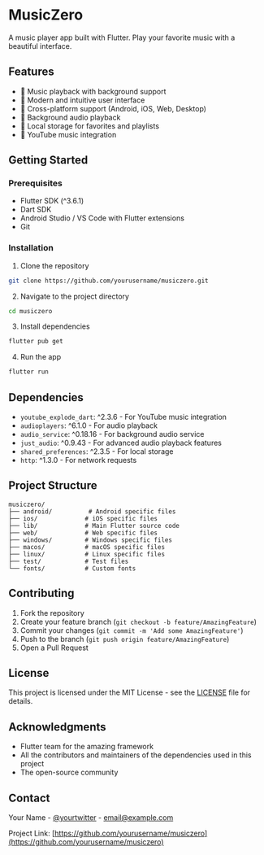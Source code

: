 # MusicZero

A music player app built with Flutter. Play your favorite music with a beautiful interface.

## Features

- 🎵 Music playback with background support
- 🎨 Modern and intuitive user interface
- 📱 Cross-platform support (Android, iOS, Web, Desktop)
- 🔄 Background audio playback
- 💾 Local storage for favorites and playlists
- 🎼 YouTube music integration

## Getting Started

### Prerequisites

- Flutter SDK (^3.6.1)
- Dart SDK
- Android Studio / VS Code with Flutter extensions
- Git

### Installation

1. Clone the repository
```bash
git clone https://github.com/yourusername/musiczero.git
```

2. Navigate to the project directory
```bash
cd musiczero
```

3. Install dependencies
```bash
flutter pub get
```

4. Run the app
```bash
flutter run
```

## Dependencies

- `youtube_explode_dart`: ^2.3.6 - For YouTube music integration
- `audioplayers`: ^6.1.0 - For audio playback
- `audio_service`: ^0.18.16 - For background audio service
- `just_audio`: ^0.9.43 - For advanced audio playback features
- `shared_preferences`: ^2.3.5 - For local storage
- `http`: ^1.3.0 - For network requests

## Project Structure

```
musiczero/
├── android/          # Android specific files
├── ios/             # iOS specific files
├── lib/             # Main Flutter source code
├── web/             # Web specific files
├── windows/         # Windows specific files
├── macos/           # macOS specific files
├── linux/           # Linux specific files
├── test/            # Test files
└── fonts/           # Custom fonts
```

## Contributing

1. Fork the repository
2. Create your feature branch (`git checkout -b feature/AmazingFeature`)
3. Commit your changes (`git commit -m 'Add some AmazingFeature'`)
4. Push to the branch (`git push origin feature/AmazingFeature`)
5. Open a Pull Request

## License

This project is licensed under the MIT License - see the [LICENSE](LICENSE) file for details.

## Acknowledgments

- Flutter team for the amazing framework
- All the contributors and maintainers of the dependencies used in this project
- The open-source community

## Contact

Your Name - [@yourtwitter](https://twitter.com/yourtwitter) - email@example.com

Project Link: [https://github.com/yourusername/musiczero](https://github.com/yourusername/musiczero)
